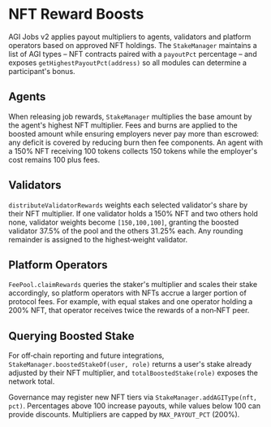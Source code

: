 # NFT Reward Boosts

AGI Jobs v2 applies payout multipliers to agents, validators and platform operators based on approved NFT holdings. The `StakeManager` maintains a list of AGI types – NFT contracts paired with a `payoutPct` percentage – and exposes `getHighestPayoutPct(address)` so all modules can determine a participant's bonus.

## Agents

When releasing job rewards, `StakeManager` multiplies the base amount by the agent's highest NFT multiplier. Fees and burns are applied to the boosted amount while ensuring employers never pay more than escrowed: any deficit is covered by reducing burn then fee components. An agent with a 150% NFT receiving 100 tokens collects 150 tokens while the employer's cost remains 100 plus fees.

## Validators

`distributeValidatorRewards` weights each selected validator's share by their NFT multiplier. If one validator holds a 150% NFT and two others hold none, validator weights become `[150,100,100]`, granting the boosted validator 37.5% of the pool and the others 31.25% each. Any rounding remainder is assigned to the highest‑weight validator.

## Platform Operators

`FeePool.claimRewards` queries the staker's multiplier and scales their stake accordingly, so platform operators with NFTs accrue a larger portion of protocol fees. For example, with equal stakes and one operator holding a 200% NFT, that operator receives twice the rewards of a non‑NFT peer.

## Querying Boosted Stake

For off‑chain reporting and future integrations, `StakeManager.boostedStakeOf(user, role)` returns a user's stake already adjusted by their NFT multiplier, and `totalBoostedStake(role)` exposes the network total.

Governance may register new NFT tiers via `StakeManager.addAGIType(nft, pct)`. Percentages above 100 increase payouts, while values below 100 can provide discounts. Multipliers are capped by `MAX_PAYOUT_PCT` (200%).

